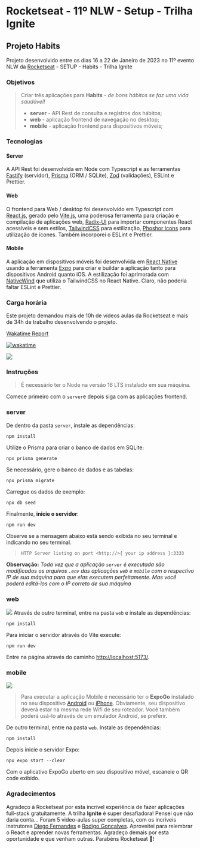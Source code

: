 # Rocketseat - 11º NLW - Setup - Trilha Ignite

## Projeto Habits

Projeto desenvolvido entre os dias 16 a 22 de Janeiro de 2023 no 11º evento NLW da [Rocketseat](https://www.rocketseat.com.br/) - SETUP - Habits - Trilha Ignite

### Objetivos
>
> Criar três aplicações para **Habits** - *de bons hábitos se faz uma vida saudável!*
>
> - **server** - API Rest de consulta e registros dos hábitos;
> - **web** - aplicação frontend de navegação no desktop;
> - **mobile** - aplicação frontend para dispositivos móveis;  

### Tecnologias

#### Server

A API Rest foi desenvolvida em Node com Typescript e as ferramentas [Fastify](https://www.fastify.io/) (servidor), [Prisma](https://www.prisma.io/) (ORM / SQLite), [Zod](https://zod.dev/) (validações), ESLint e Prettier.

#### Web

O frontend para Web / desktop foi desenvolvido em Typescript com [React.js](https://pt-br.reactjs.org/), gerado pelo [Vite.js](https://vitejs.dev/), uma poderosa ferramenta para criação e compilação de aplicações web, [Radix-UI](https://www.radix-ui.com/)  para importar componentes React acessíveis e sem estilos, [TailwindCSS](https://tailwindcss.com/) para estilização, [Phoshor Icons](https://phosphoricons.com/) para utilização de ícones. Também incorporei o ESLint e Prettier.

#### Mobile

A aplicação em dispositivos móveis foi desenvolvida em [React Native](https://reactnative.dev/) usando a ferramenta [Expo](https://expo.dev/) para criar e buildar a aplicação tanto para dispositivos Android quanto iOS. A estilização foi aprimorada com [NativeWind](https://www.nativewind.dev/) que utiliza o TailwindCSS no React Native. Claro, não poderia faltar ESLint e Prettier.

### Carga horária

Este projeto demandou mais de 10h de vídeos aulas da Rocketseat e mais de 34h de trabalho desenvolvendo o projeto.

[Wakatime Report](https://wakatime.com/@tiagosathler/projects/xshjjootwy?start=2023-01-15&end=2023-01-23)

[![wakatime](https://wakatime.com/badge/github/tiagosathler/rocketseat-nlw-setup.svg)](https://wakatime.com/badge/github/tiagosathler/rocketseat-nlw-setup)

![](https://github.com/tiagosathler/rocketseat-nlw-setup/blob/master/misc/wakatime.png)

### Instruções
>
> É necessário ter o Node na versão 16 LTS instalado em sua máquina.

Comece primeiro com o `server`e depois siga com as aplicações frontend.

### **server**

De dentro da pasta `server`, instale as dependências:

```
npm install
```

Utilize o Prisma para criar o banco de dados em SQLite:

```
npx prisma generate
```

Se necessário, gere o banco de dados e as tabelas:

```
npx prisma migrate
```

Carregue os dados de exemplo:

```
npx db seed
```

Finalmente, **inicie o servidor**:

```
npm run dev
```

Observe se a mensagem abaixo está sendo exibida no seu terminal e indicando no seu terminal.
> `HTTP Server listing on port <http://>{ your ip address }:3333`

**Observação:**
*Toda vez que a aplicação `server` é executada são modificados os arquivos `.env` das aplicações `web` e `mobile` com o respectivo IP de sua máquina para que elas executem perfeitamente. Mas você poderá editá-los com o IP correto de sua máquina*

### **web**

![](https://github.com/tiagosathler/rocketseat-nlw-setup/blob/master/misc/web.png)
Através de outro terminal, entre na pasta `web` e instale as dependências:

```
npm install
```

Para iniciar o servidor através do Vite execute:

```
npm run dev
```

Entre na página através do caminho [http://localhost:5173/](http://localhost:5173/).

### **mobile**

![](https://github.com/tiagosathler/rocketseat-nlw-setup/blob/master/misc/mobile.png)

>
>Para executar a aplicação Mobile é necessário ter o **ExpoGo** instalado no seu dispositivo [Android](https://play.google.com/store/apps/details?id=host.exp.exponent&hl=pt_BR&gl=US) ou [iPhone](https://apps.apple.com/br/app/expo-go/id982107779). Obviamente, seu dispositivo deverá estar na mesma rede Wifi de seu roteador. Você também poderá usá-lo através de um emulador Android, se preferir.

De outro terminal, entre na pasta `web`. Instale as dependências:

```
npm install
```

Depois inicie o servidor Expo:

```
npx expo start --clear
```

Com o aplicativo ExpoGo aberto em seu dispositivo móvel, escaneie o QR code exibido.

### Agradecimentos

Agradeço à Rocketseat por esta incrível experiência de fazer aplicações full-stack gratuitamente. A trilha **Ignite** é super desafiadora! Pensei que não daria conta... Foram 5 video-aulas super completas, com os incríveis instrutores [Diego Fernandes](https://www.linkedin.com/in/diego-schell-fernandes/) e [Rodigo Gonçalves](https://www.linkedin.com/in/rodrigo-goncalves-santana/). Aproveitei para relembrar o React e aprender novas ferramentas. Agradeço demais por esta oportunidade e que venham outras. Parabéns Rocketseat :rocket:!
